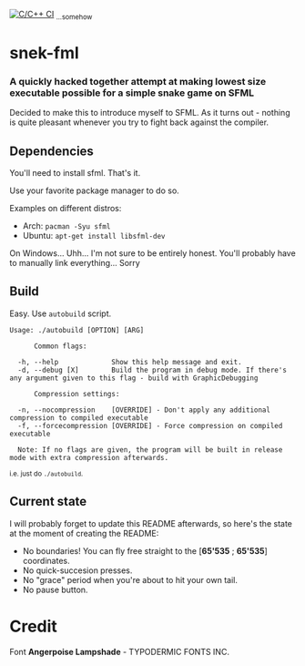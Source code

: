 [![C/C++ CI](https://github.com/alexlnkp/snekfml/actions/workflows/c-cpp.yml/badge.svg?branch=main)](https://github.com/alexlnkp/snekfml/actions/workflows/c-cpp.yml) <sub>...somehow</sub>

# **snek**-fml

### A quickly hacked together attempt at making lowest size executable possible for a simple snake game on SFML
Decided to make this to introduce myself to SFML. As it turns out - nothing is quite pleasant whenever you try to fight back against the compiler.

## Dependencies
You'll need to install sfml. That's it.

Use your favorite package manager to do so.



Examples on different distros:
- Arch:
    `pacman -Syu sfml`
- Ubuntu:
    `apt-get install libsfml-dev`

On Windows... Uhh... I'm not sure to be entirely honest. You'll probably have to manually link everything... Sorry

## Build
Easy. Use `autobuild` script.
```
Usage: ./autobuild [OPTION] [ARG]

      Common flags:

  -h, --help             Show this help message and exit.
  -d, --debug [X]        Build the program in debug mode. If there's any argument given to this flag - build with GraphicDebugging

      Compression settings:

  -n, --nocompression    [OVERRIDE] - Don't apply any additional compression to compiled executable
  -f, --forcecompression [OVERRIDE] - Force compression on compiled executable

  Note: If no flags are given, the program will be built in release mode with extra compression afterwards.
```
<sub>i.e. just do `./autobuild`.</sub>

## Current state
I will probably forget to update this README afterwards, so here's the state at the moment of creating the README:
- No boundaries! You can fly free straight to the [**65'535** ; **65'535**] coordinates.
- No quick-succesion presses.
- No "grace" period when you're about to hit your own tail.
- No pause button.

# Credit
Font **Angerpoise Lampshade** - TYPODERMIC FONTS INC.
